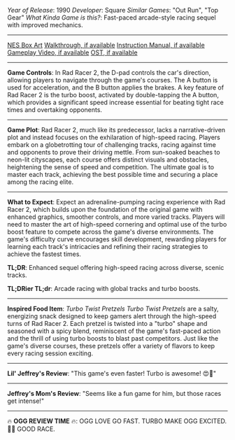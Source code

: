 *Year of Release*: 1990
*Developer*: Square
*Similar Games*: "Out Run", "Top Gear"
*What Kinda Game is this?*: Fast-paced arcade-style racing sequel with improved mechanics.

---
[NES Box Art](https://www.google.com/search?tbm=isch&q=NES+Box+Art+Rad+Racer+2) 
[Walkthrough, if available](https://www.google.com/search?q=Walkthrough+NES+Rad+Racer+2)
[Instruction Manual, if available](https://www.google.com/search?q=NES+Instruction+Manual+Rad+Racer+2)
[Gameplay Video, if available](https://www.youtube.com/results?search_query=gameplay+NES+Rad+Racer+2) 
[OST, if available](https://www.youtube.com/results?search_query=gameplay+NES+Rad+Racer+2+OST)

- - -
**Game Controls**:
In Rad Racer 2, the D-pad controls the car's direction, allowing players to navigate through the game's courses. The A button is used for acceleration, and the B button applies the brakes. A key feature of Rad Racer 2 is the turbo boost, activated by double-tapping the A button, which provides a significant speed increase essential for beating tight race times and overtaking opponents.

- - -
**Game Plot**: 
Rad Racer 2, much like its predecessor, lacks a narrative-driven plot and instead focuses on the exhilaration of high-speed racing. Players embark on a globetrotting tour of challenging tracks, racing against time and opponents to prove their driving mettle. From sun-soaked beaches to neon-lit cityscapes, each course offers distinct visuals and obstacles, heightening the sense of speed and competition. The ultimate goal is to master each track, achieving the best possible time and securing a place among the racing elite.

- - -
**What to Expect**: 
Expect an adrenaline-pumping racing experience with Rad Racer 2, which builds upon the foundation of the original game with enhanced graphics, smoother controls, and more varied tracks. Players will need to master the art of high-speed cornering and optimal use of the turbo boost feature to compete across the game's diverse environments. The game's difficulty curve encourages skill development, rewarding players for learning each track's intricacies and refining their racing strategies to achieve the fastest times.

**TL;DR**:
Enhanced sequel offering high-speed racing across diverse, scenic tracks.

**TL;DRier TL;dr**: 
Arcade racing with global tracks and turbo boosts.

---
**Inspired Food Item**: *Turbo Twist Pretzels*
*Turbo Twist Pretzels* are a salty, energizing snack designed to keep gamers alert through the high-speed turns of Rad Racer 2. Each pretzel is twisted into a "turbo" shape and seasoned with a spicy blend, reminiscent of the game's fast-paced action and the thrill of using turbo boosts to blast past competitors. Just like the game's diverse courses, these pretzels offer a variety of flavors to keep every racing session exciting.

---
**Lil' Jeffrey's Review**: "This game's even faster! Turbo is awesome! 😍💨"

---
**Jeffrey's Mom's Review**: "Seems like a fun game for him, but those races get intense!"

---
🔥 **OGG REVIEW TIME** 🔥: OGG LOVE GO FAST. TURBO MAKE OGG EXCITED. 🚗💥 GOOD RACE.